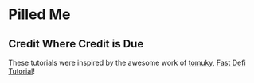 # Pilled Me

## Credit Where Credit is Due

These tutorials were inspired by the awesome work of [tomuky](https://github.com/tomuky), [Fast Defi Tutorial](https://fastdefitutorial.com)!